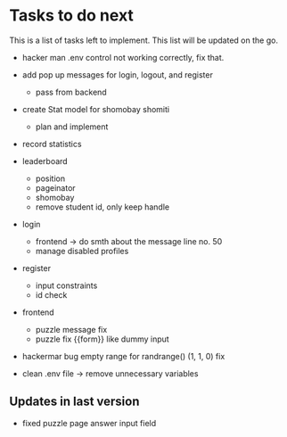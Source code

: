 # Tasks to do next

This is a list of tasks left to implement. This list will be updated on the go.

* hacker man .env control not working correctly, fix that.
* add pop up messages for login, logout, and register 
    * pass from backend
* create Stat model for shomobay shomiti
    * plan and implement
* record statistics
* leaderboard 
    * position
    * pageinator
    * shomobay
    * remove student id, only keep handle  
* login 
    * frontend -> do smth about the message line no. 50
    * manage disabled profiles 
* register
    * input constraints
    * id check 
    
* frontend
    * puzzle message fix
    * puzzle fix {{form}} like dummy input
    
* hackermar bug empty range for randrange() (1, 1, 0) fix 
* clean .env file -> remove unnecessary variables
    

## Updates in last version
* fixed puzzle page answer input field
